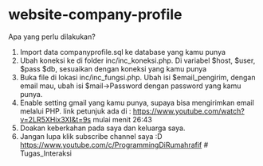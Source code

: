 # website-company-profile
Apa yang perlu dilakukan?
1. Import data companyprofile.sql ke database yang kamu punya
2. Ubah koneksi ke di folder inc/inc_koneksi.php. Di variabel $host, $user, $pass $db, sesuaikan dengan koneksi yang kamu punya
3. Buka file di lokasi inc/inc_fungsi.php. Ubah isi $email_pengirim, dengan email mau, ubah isi $mail->Password dengan password yang kamu punya. 
4. Enable setting gmail yang kamu punya, supaya bisa mengirimkan email melalui PHP. link petunjuk ada di : https://www.youtube.com/watch?v=2LR5XHix3XI&t=9s mulai menit 26:43
5. Doakan keberkahan pada saya dan keluarga saya.
6. Jangan lupa klik subscribe channel saya :D https://www.youtube.com/c/ProgrammingDiRumahrafif
#   T u g a s _ I n t e r a k s i  
 
